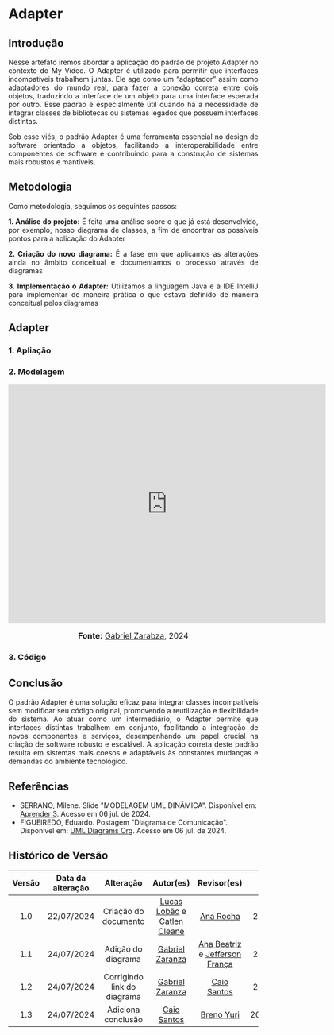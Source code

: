 # Adapter

## Introdução

<div style="text-align: justify;">

Nesse artefato iremos abordar a aplicação do padrão de projeto Adapter no contexto do My Video. O Adapter é utilizado para permitir que interfaces incompatíveis trabalhem juntas. Ele age como um “adaptador” assim como adaptadores do mundo real, para fazer a conexão correta entre dois objetos, traduzindo a interface de um objeto para uma interface esperada por outro. Esse padrão é especialmente útil quando há a necessidade de integrar classes de bibliotecas ou sistemas legados que possuem interfaces distintas.

Sob esse viés, o padrão Adapter é uma ferramenta essencial no design de software orientado a objetos, facilitando a interoperabilidade entre componentes de software e contribuindo para a construção de sistemas mais robustos e mantíveis.

</div>

## Metodologia

<div style="text-align: justify;">
Como metodologia, seguimos os seguintes passos:
</br>

**1. Análise do projeto:** É feita uma análise sobre o que já está desenvolvido, por exemplo, nosso diagrama de classes, a fim de encontrar os possíveis pontos para a aplicação do Adapter

**2. Criação do novo diagrama:** É a fase em que aplicamos as alterações ainda no âmbito conceitual e documentamos o processo através de diagramas

**3. Implementação o Adapter:** Utilizamos a linguagem Java e a IDE IntelliJ para implementar de maneira prática o que estava definido de maneira conceitual pelos diagramas

</div>

## Adapter

### 1. Apliação

<div style="text-align: justify;">
   
</div>


### 2. Modelagem


<div style="text-align: justify;">
   <div style="width: 640px; height: 480px; margin: 10px auto; position: relative;"><iframe allowfullscreen frameborder="0" style="width:640px; height:480px" src="https://lucid.app/documents/embedded/07f46bea-9749-4507-9e8b-24b87cebfe02" id="opiXa7LadhuU"></iframe></div>
   <font size="3"><p style="text-align: center"><b>Fonte:</b> <a href="https://github.com/GZaranza">Gabriel Zarabza</a>, 2024</p></font>
</div>

### 3. Código


## Conclusão

<div style="text-align: justify;">
O padrão Adapter é uma solução eficaz para integrar classes incompatíveis sem modificar seu código original, promovendo a reutilização e flexibilidade do sistema. Ao atuar como um intermediário, o Adapter permite que interfaces distintas trabalhem em conjunto, facilitando a integração de novos componentes e serviços, desempenhando um papel crucial na criação de software robusto e escalável. A aplicação correta deste padrão resulta em sistemas mais coesos e adaptáveis às constantes mudanças e demandas do ambiente tecnológico.
</div>

## Referências

- SERRANO, Milene. Slide "MODELAGEM UML DINÂMICA". Disponível em: [Aprender 3](https://aprender3.unb.br/pluginfile.php/2790248/mod_label/intro/Arquitetura%20e%20Desenho%20de%20Software%20-%20Aula%20Modelagem%20UML%20Din%C3%A2mica%20-%20Profa.%20Milene.pdf). Acesso em 06 jul. de 2024. </br>
- FIGUEIREDO, Eduardo. Postagem "Diagrama de Comunicação". Disponível em: [UML Diagrams Org](https://homepages.dcc.ufmg.br/~figueiredo/disciplinas/aulas/uml-diagrama-comunicacao_v01.pdf). Acesso em 06 jul. de 2024. </br>

## Histórico de Versão

| Versão | Data da alteração |            Alteração             |                                           Autor(es)                                           |                                                                   Revisor(es)                                                                    | Data de revisão |
| :----: | :---------------: | :------------------------------: | :-------------------------------------------------------------------------------------------: | :----------------------------------------------------------------------------------------------------------------------------------------------: | :-------------: |
|  1.0   |    22/07/2024     |       Criação do documento       | [Lucas Lobão](https://github.com/lucaslobao-18) e [Catlen Cleane](https://github.com/catlenc) | [Ana Rocha](https://github.com/anaaroch) | 24/07/2024 |
|  1.1   |    24/07/2024     |      Adição do diagrama      | [Gabriel Zaranza](https://github.com/GZaranza)  | [Ana Beatriz](github.com/anabfs) e [Jefferson França](https://github.com/Frans6) | 24/07/2024
|  1.2   |    24/07/2024     |      Corrigindo link do diagrama      | [Gabriel Zaranza](https://github.com/GZaranza)  | [Caio Santos](https://github.com/caiobsantos) | 24/07/2024 |
|  1.3   |    24/07/2024     |      Adiciona conclusão      | [Caio Santos](https://github.com/caiobsantos)  | [Breno Yuri](https://github.com/YuriBre) | 204/07/2024 |
